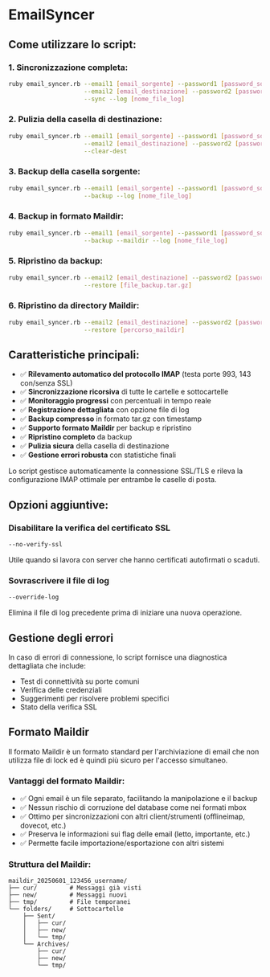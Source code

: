 # EmailSyncer

## Come utilizzare lo script:
### 1. **Sincronizzazione completa:**
``` bash
ruby email_syncer.rb --email1 [email_sorgente] --password1 [password_sorgente] --host1 [host_sorgente] \
                     --email2 [email_destinazione] --password2 [password_destinazione] --host2 [host_destinazione] \
                     --sync --log [nome_file_log]
```
### 2. **Pulizia della casella di destinazione:**
``` bash
ruby email_syncer.rb --email1 [email_sorgente] --password1 [password_sorgente] --host1 [host_sorgente] \
                     --email2 [email_destinazione] --password2 [password_destinazione] --host2 [host_destinazione] \
                     --clear-dest
```
### 3. **Backup della casella sorgente:**
``` bash
ruby email_syncer.rb --email1 [email_sorgente] --password1 [password_sorgente] --host1 [host_sorgente] \
                     --backup --log [nome_file_log]
```

### 4. **Backup in formato Maildir:**
``` bash
ruby email_syncer.rb --email1 [email_sorgente] --password1 [password_sorgente] --host1 [host_sorgente] \
                     --backup --maildir --log [nome_file_log]
```

### 5. **Ripristino da backup:**
``` bash
ruby email_syncer.rb --email2 [email_destinazione] --password2 [password_destinazione] --host2 [host_destinazione] \
                     --restore [file_backup.tar.gz]
```

### 6. **Ripristino da directory Maildir:**
``` bash
ruby email_syncer.rb --email2 [email_destinazione] --password2 [password_destinazione] --host2 [host_destinazione] \
                     --restore [percorso_maildir]
```


## Caratteristiche principali:
- ✅ **Rilevamento automatico del protocollo IMAP** (testa porte 993, 143 con/senza SSL)
- ✅ **Sincronizzazione ricorsiva** di tutte le cartelle e sottocartelle
- ✅ **Monitoraggio progressi** con percentuali in tempo reale
- ✅ **Registrazione dettagliata** con opzione file di log
- ✅ **Backup compresso** in formato tar.gz con timestamp
- ✅ **Supporto formato Maildir** per backup e ripristino
- ✅ **Ripristino completo** da backup
- ✅ **Pulizia sicura** della casella di destinazione
- ✅ **Gestione errori robusta** con statistiche finali

Lo script gestisce automaticamente la connessione SSL/TLS e rileva la configurazione IMAP ottimale per entrambe le caselle di posta.

## Opzioni aggiuntive:

### Disabilitare la verifica del certificato SSL
```bash
--no-verify-ssl
```
Utile quando si lavora con server che hanno certificati autofirmati o scaduti.

### Sovrascrivere il file di log
```bash
--override-log
```
Elimina il file di log precedente prima di iniziare una nuova operazione.

## Gestione degli errori
In caso di errori di connessione, lo script fornisce una diagnostica dettagliata che include:
- Test di connettività su porte comuni
- Verifica delle credenziali
- Suggerimenti per risolvere problemi specifici
- Stato della verifica SSL

## Formato Maildir
Il formato Maildir è un formato standard per l'archiviazione di email che non utilizza file di lock ed è quindi più sicuro per l'accesso simultaneo.

### Vantaggi del formato Maildir:
- ✅ Ogni email è un file separato, facilitando la manipolazione e il backup
- ✅ Nessun rischio di corruzione del database come nei formati mbox
- ✅ Ottimo per sincronizzazioni con altri client/strumenti (offlineimap, dovecot, etc.)
- ✅ Preserva le informazioni sui flag delle email (letto, importante, etc.)
- ✅ Permette facile importazione/esportazione con altri sistemi

### Struttura del Maildir:
```
maildir_20250601_123456_username/
├── cur/         # Messaggi già visti
├── new/         # Messaggi nuovi
├── tmp/         # File temporanei
└── folders/     # Sottocartelle
    ├── Sent/
    │   ├── cur/
    │   ├── new/
    │   └── tmp/
    └── Archives/
        ├── cur/
        ├── new/
        └── tmp/
```
